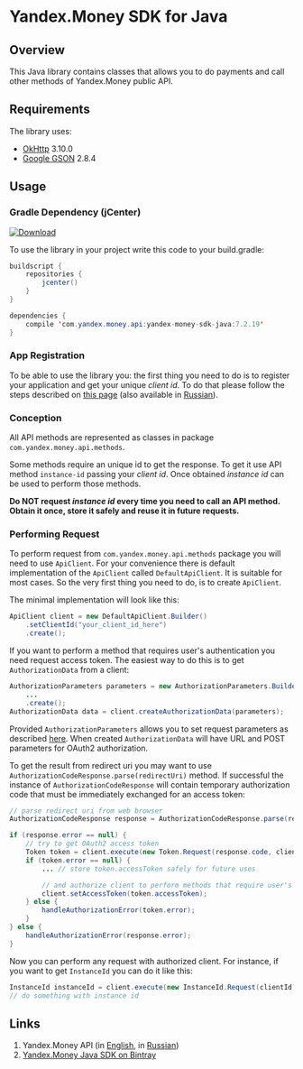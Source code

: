 # Yandex.Money SDK for Java

## Overview

This Java library contains classes that allows you to do payments and call other methods of Yandex.Money public API.

## Requirements

The library uses:

* [OkHttp][1] 3.10.0
* [Google GSON][2] 2.8.4

## Usage

### Gradle Dependency (jCenter)

[![Download](https://api.bintray.com/packages/yandex-money/maven/yandex-money-sdk-java/images/download.svg)](https://bintray.com/yandex-money/maven/yandex-money-sdk-java/_latestVersion)

To use the library in your project write this code to your build.gradle:

```java
buildscript {
    repositories {
        jcenter()
    }
}

dependencies {
    compile 'com.yandex.money.api:yandex-money-sdk-java:7.2.19'
}
```

### App Registration

To be able to use the library you: the first thing you need to do is to register your application and get your unique
*client id*. To do that please follow the steps described on [this page][3] (also available in [Russian][4]).

### Conception

All API methods are represented as classes in package `com.yandex.money.api.methods`.

Some methods require an unique id to get the response. To get it use API method `instance-id` passing your *client id*.
Once obtained *instance id* can be used to perform those methods.

**Do NOT request *instance id* every time you need to call an API method. Obtain it once, store it safely and reuse it
in future requests.**

### Performing Request

To perform request from `com.yandex.money.api.methods` package you will need to use `ApiClient`. For your convenience
there is default implementation of the `ApiClient` called  `DefaultApiClient`. It is suitable for most cases. So the
very first thing you need to do, is to create `ApiClient`.

The minimal implementation will look like this:

```Java
ApiClient client = new DefaultApiClient.Builder()
    .setClientId("your_client_id_here")
    .create();
```

If you want to perform a method that requires user's authentication you need request access token. The easiest way to
do this is to get `AuthorizationData` from a client:

```Java
AuthorizationParameters parameters = new AuthorizationParameters.Builder()
    ...
    .create();
AuthorizationData data = client.createAuthorizationData(parameters);
```

Provided `AuthorizationParameters` allows you to set request parameters as described [here][9]. When created
`AuthorizationData` will have URL and POST parameters for OAuth2 authorization.

To get the result from redirect uri you may want to use `AuthorizationCodeResponse.parse(redirectUri)` method. If
successful the instance of `AuthorizationCodeResponse` will contain temporary authorization code that must be
immediately exchanged for an access token:

```Java
// parse redirect uri from web browser
AuthorizationCodeResponse response = AuthorizationCodeResponse.parse(redirectUri);

if (response.error == null) {
    // try to get OAuth2 access token
    Token token = client.execute(new Token.Request(response.code, client.getClientId(), myRedirectUri, myClientSecret));
    if (token.error == null) {
        ... // store token.accessToken safely for future uses

        // and authorize client to perform methods that require user's authentication
        client.setAccessToken(token.accessToken);
    } else {
        handleAuthorizationError(token.error);
    }
} else {
    handleAuthorizationError(response.error);
}
```

Now you can perform any request with authorized client. For instance, if you want to get `InstanceId` you can do it like
this:

```Java
InstanceId instanceId = client.execute(new InstanceId.Request(clientId));
// do something with instance id
```

## Links

1. Yandex.Money API (in [English][5], in [Russian][6])
2. [Yandex.Money Java SDK on Bintray][8]

[1]: http://square.github.io/okhttp/
[2]: https://code.google.com/p/google-gson/
[3]: http://api.yandex.com/money/doc/dg/tasks/register-client.xml
[4]: http://api.yandex.ru/money/doc/dg/tasks/register-client.xml
[5]: http://api.yandex.com/money/
[6]: http://api.yandex.ru/money/
[7]: http://www.joda.org/joda-time/
[8]: https://bintray.com/yandex-money/maven/yandex-money-sdk-java/view
[9]: https://tech.yandex.com/money/doc/dg/reference/request-access-token-docpage/
